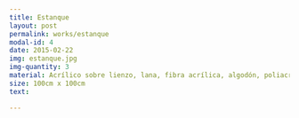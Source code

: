 ```yaml
---
title: Estanque
layout: post
permalink: works/estanque
modal-id: 4
date: 2015-02-22
img: estanque.jpg
img-quantity: 3
material: Acrílico sobre lienzo, lana, fibra acrílica, algodón, poliacrílico, raffia rayón
size: 100cm x 100cm
text:

---
```

